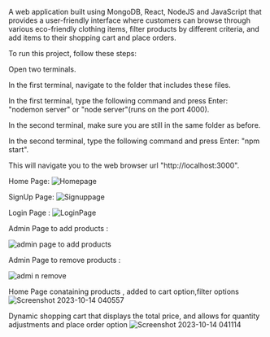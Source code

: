 A web application built using MongoDB, React, NodeJS and JavaScript that provides a user-friendly interface where customers can browse through various eco-friendly clothing items, filter products by different criteria, and add items to their shopping cart and place orders.


To run this project, follow these steps:

Open two terminals.

In the first terminal, navigate to the folder that includes these files.

In the first terminal, type the following command and press Enter: "nodemon server" or "node server"(runs on the port 4000).

In the second terminal, make sure you are still in the same folder as before.

In the second terminal, type the following command and press Enter: "npm start".

This will navigate you to the web browser url "http://localhost:3000".



Home Page:
![Homepage](https://github.com/onnerivamshi139/VNRVignanaJyothi_20071A12A0_VamshiKrishna_Onneri_CCC_EComm/assets/100712620/df031f38-1453-4b33-82d5-c815c997333d)



SignUp Page:
![Signuppage](https://github.com/onnerivamshi139/VNRVignanaJyothi_20071A12A0_VamshiKrishna_Onneri_CCC_EComm/assets/100712620/5890407a-0d7f-4055-928e-32b784a93ce3)


Login Page :
![LoginPage](https://github.com/onnerivamshi139/VNRVignanaJyothi_20071A12A0_VamshiKrishna_Onneri_CCC_EComm/assets/100712620/69ac9a27-70ff-40d3-a099-b12eedcc8a3e)


Admin Page to add products :

![admin page to add products](https://github.com/onnerivamshi139/VNRVignanaJyothi_20071A12A0_VamshiKrishna_Onneri_CCC_EComm/assets/100712620/e81faafa-dda4-4bd8-b5cb-a5adabcbc61c)

Admin Page to remove products :

![admi n remove](https://github.com/onnerivamshi139/VNRVignanaJyothi_20071A12A0_VamshiKrishna_Onneri_CCC_EComm/assets/100712620/10ffe0bb-1b41-438b-b835-a5a35ae4c72a)

Home Page conataining products , added to cart option,filter options
![Screenshot 2023-10-14 040557](https://github.com/onnerivamshi139/VNRVignanaJyothi_20071A12A0_VamshiKrishna_Onneri_CCC_EComm/assets/100712620/4a4428f1-39fa-4469-95a8-ee0a3428fc9e)

Dynamic shopping cart that displays the total price, and allows for quantity adjustments and place order option
![Screenshot 2023-10-14 041114](https://github.com/onnerivamshi139/VNRVignanaJyothi_20071A12A0_VamshiKrishna_Onneri_CCC_EComm/assets/100712620/1b858926-d2a4-4a54-a852-255f5c11b9de)
